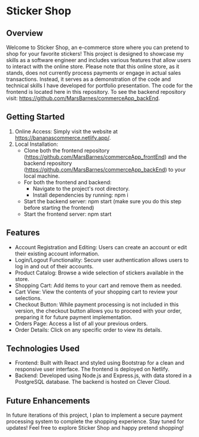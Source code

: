 # Sticker Shop

## Overview 
Welcome to Sticker Shop, an e-commerce store where you can pretend to shop for your favorite stickers! This project is designed to showcase my skills as a software engineer and includes various features that allow users to interact with the online store. Please note that this online store, as it stands, does not currently process payments or engage in actual sales transactions. Instead, it serves as a demonstration of the code and technical skills I have developed for portfolio presentation. The code for the frontend is located here in this repository. To see the backend repository visit: https://github.com/MarsBarnes/commerceApp_backEnd.

## Getting Started
1. Online Access: Simply visit the website at https://bananascommerce.netlify.app/.
2. Local Installation:
    - Clone both the frontend repository (https://github.com/MarsBarnes/commerceApp_frontEnd) and the backend repository (https://github.com/MarsBarnes/commerceApp_backEnd) to your local machine.
    - For both the frontend and backend:
        - Navigate to the project's root directory.
        - Install dependencies by running: npm i
    - Start the backend server: npm start (make sure you do this step before starting the frontend)
    - Start the frontend server: npm start

## Features
- Account Registration and Editing: Users can create an account or edit their existing account information.
- Login/Logout Functionality: Secure user authentication allows users to log in and out of their accounts.
- Product Catalog: Browse a wide selection of stickers available in the store.
- Shopping Cart: Add items to your cart and remove them as needed.
- Cart View: View the contents of your shopping cart to review your selections.
- Checkout Button: While payment processing is not included in this version, the checkout button allows you to proceed with your order, preparing it for future payment implementation.
- Orders Page: Access a list of all your previous orders.
- Order Details: Click on any specific order to view its details.

## Technologies Used
- Frontend: Built with React and styled using Bootstrap for a clean and responsive user interface. The frontend is deployed on Netlify.
- Backend: Developed using Node.js and Express.js, with data stored in a PostgreSQL database. The backend is hosted on Clever Cloud.

## Future Enhancements
In future iterations of this project, I plan to implement a secure payment processing system to complete the shopping experience. Stay tuned for updates! Feel free to explore Sticker Shop and happy pretend shopping! 